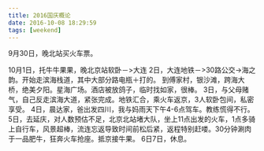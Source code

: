 ```yaml
---
title: 2016国庆概论
date: 2016-10-08 18:29:59
tags: [weekend]
---
```


9月30日，晚北站买火车票。

10月1日，托牛牛果果，晚北京站软卧－>大连
2日，大连地铁－>30路公交->海之韵。开始走滨海栈道，其中大部分路电瓶＋打的。
到傅家村，银沙滩，跨海大桥，绝美夕阳。星海广场。酒店被放鸽子，临时找如家，很棒。
3日，与父母赌气，自己反走滨海大道，紧张完成。地铁汇合，乘火车返京，3人软卧包间，私密享受。
4日，晨达家，爸出发四川，我与妈雨天下午4-6点驾车。教练慌得不行。
5日，去延庆，对人数预估不足，北京北站堵大队，坐上11点出发的火车，1点多骑上自行车，风景超棒，流连忘返导致时间前松后紧，返程特别赶喽。30分钟涮肉于一品肥牛，狂奔火车抢座。抵京接牛果。
6日7日，休息。